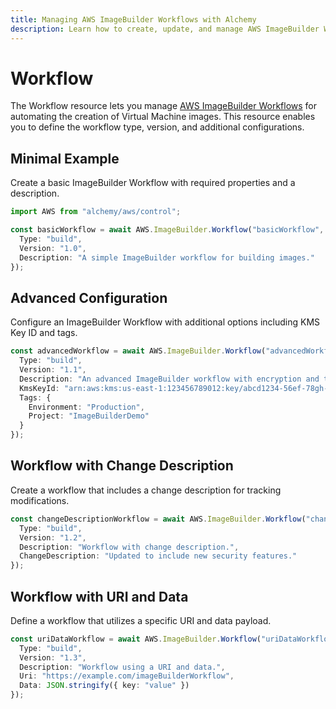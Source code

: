 ```yaml
---
title: Managing AWS ImageBuilder Workflows with Alchemy
description: Learn how to create, update, and manage AWS ImageBuilder Workflows using Alchemy Cloud Control.
---
```


# Workflow

The Workflow resource lets you manage [AWS ImageBuilder Workflows](https://docs.aws.amazon.com/imagebuilder/latest/userguide/) for automating the creation of Virtual Machine images. This resource enables you to define the workflow type, version, and additional configurations.

## Minimal Example

Create a basic ImageBuilder Workflow with required properties and a description.

```ts
import AWS from "alchemy/aws/control";

const basicWorkflow = await AWS.ImageBuilder.Workflow("basicWorkflow", {
  Type: "build",
  Version: "1.0",
  Description: "A simple ImageBuilder workflow for building images."
});
```

## Advanced Configuration

Configure an ImageBuilder Workflow with additional options including KMS Key ID and tags.

```ts
const advancedWorkflow = await AWS.ImageBuilder.Workflow("advancedWorkflow", {
  Type: "build",
  Version: "1.1",
  Description: "An advanced ImageBuilder workflow with encryption and tags.",
  KmsKeyId: "arn:aws:kms:us-east-1:123456789012:key/abcd1234-56ef-78gh-90ij-klmnopqrstuv",
  Tags: {
    Environment: "Production",
    Project: "ImageBuilderDemo"
  }
});
```

## Workflow with Change Description

Create a workflow that includes a change description for tracking modifications.

```ts
const changeDescriptionWorkflow = await AWS.ImageBuilder.Workflow("changeDescriptionWorkflow", {
  Type: "build",
  Version: "1.2",
  Description: "Workflow with change description.",
  ChangeDescription: "Updated to include new security features."
});
```

## Workflow with URI and Data

Define a workflow that utilizes a specific URI and data payload.

```ts
const uriDataWorkflow = await AWS.ImageBuilder.Workflow("uriDataWorkflow", {
  Type: "build",
  Version: "1.3",
  Description: "Workflow using a URI and data.",
  Uri: "https://example.com/imageBuilderWorkflow",
  Data: JSON.stringify({ key: "value" })
});
```